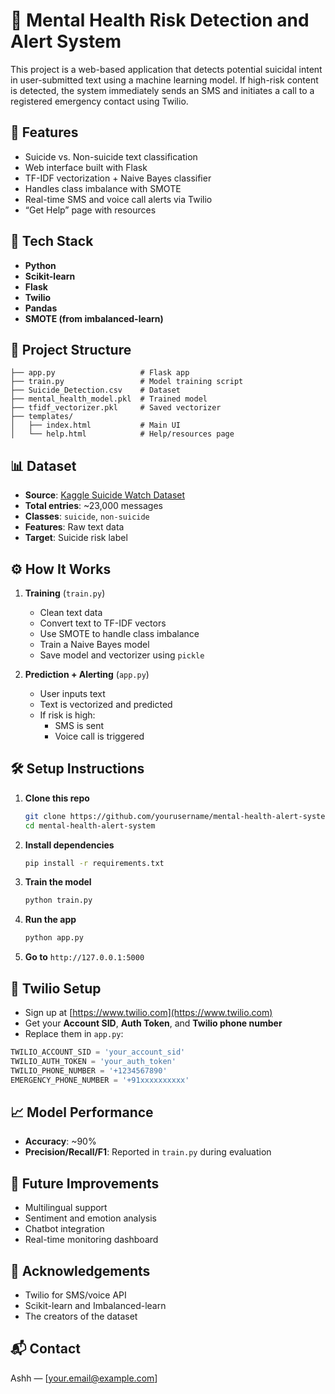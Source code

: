 # 🧠 Mental Health Risk Detection and Alert System

This project is a web-based application that detects potential suicidal intent in user-submitted text using a machine learning model. If high-risk content is detected, the system immediately sends an SMS and initiates a call to a registered emergency contact using Twilio.

## 🚀 Features

- Suicide vs. Non-suicide text classification
- Web interface built with Flask
- TF-IDF vectorization + Naive Bayes classifier
- Handles class imbalance with SMOTE
- Real-time SMS and voice call alerts via Twilio
- “Get Help” page with resources

## 🧰 Tech Stack

- **Python**
- **Scikit-learn**
- **Flask**
- **Twilio**
- **Pandas**
- **SMOTE (from imbalanced-learn)**

## 📁 Project Structure

```
├── app.py                   # Flask app
├── train.py                 # Model training script
├── Suicide_Detection.csv    # Dataset
├── mental_health_model.pkl  # Trained model
├── tfidf_vectorizer.pkl     # Saved vectorizer
├── templates/
│   ├── index.html           # Main UI
│   └── help.html            # Help/resources page
```

## 📊 Dataset

- **Source**: [Kaggle Suicide Watch Dataset](https://www.kaggle.com/datasets/nikhileswarkomati/suicide-watch)
- **Total entries**: ~23,000 messages
- **Classes**: `suicide`, `non-suicide`
- **Features**: Raw text data
- **Target**: Suicide risk label

## ⚙️ How It Works

1. **Training** (`train.py`)
   - Clean text data
   - Convert text to TF-IDF vectors
   - Use SMOTE to handle class imbalance
   - Train a Naive Bayes model
   - Save model and vectorizer using `pickle`

2. **Prediction + Alerting** (`app.py`)
   - User inputs text
   - Text is vectorized and predicted
   - If risk is high:
     - SMS is sent
     - Voice call is triggered

## 🛠 Setup Instructions

1. **Clone this repo**  
   ```bash
   git clone https://github.com/yourusername/mental-health-alert-system.git
   cd mental-health-alert-system
   ```

2. **Install dependencies**  
   ```bash
   pip install -r requirements.txt
   ```

3. **Train the model**  
   ```bash
   python train.py
   ```

4. **Run the app**  
   ```bash
   python app.py
   ```

5. **Go to** `http://127.0.0.1:5000`

## 🔐 Twilio Setup

- Sign up at [https://www.twilio.com](https://www.twilio.com)
- Get your **Account SID**, **Auth Token**, and **Twilio phone number**
- Replace them in `app.py`:

```python
TWILIO_ACCOUNT_SID = 'your_account_sid'
TWILIO_AUTH_TOKEN = 'your_auth_token'
TWILIO_PHONE_NUMBER = '+1234567890'
EMERGENCY_PHONE_NUMBER = '+91xxxxxxxxxx'
```

## 📈 Model Performance

- **Accuracy**: ~90%  
- **Precision/Recall/F1**: Reported in `train.py` during evaluation

## 🌱 Future Improvements

- Multilingual support
- Sentiment and emotion analysis
- Chatbot integration
- Real-time monitoring dashboard

## 🙏 Acknowledgements

- Twilio for SMS/voice API
- Scikit-learn and Imbalanced-learn
- The creators of the dataset

## 📬 Contact

Ashh — [your.email@example.com]
